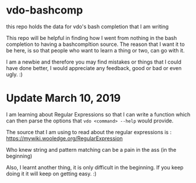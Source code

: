 # vdo-bashcomp
this repo holds the data for vdo's bash completion that I am writing

This repo will be helpful in finding how I went from nothing in the bash completion to having a bashcompltion source. The reason that I want it to be here, is so that people who want to learn a thing or two, can go with it.


I am a newbie and therefore you may find mistakes or things that I could have done better, I would appreciate any feedback, good or bad or even ugly. :) 

# Update March 10, 2019

I am learning about Regular Expressions so that I can write a function which can then parse the options that `vdo <command> --help` would provide.

The source that I am using to read about the regular expressions is : https://mywiki.wooledge.org/RegularExpression

Who knew string and pattern matching can be a pain in the ass (in the beginning) 

Also, I learnt another thing, it is only difficult in the beginning. If you keep doing it it will keep on getting easy. :)


